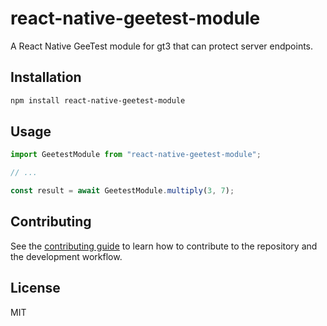 # react-native-geetest-module

A React Native GeeTest module for gt3 that can protect server endpoints.

## Installation

```sh
npm install react-native-geetest-module
```

## Usage

```js
import GeetestModule from "react-native-geetest-module";

// ...

const result = await GeetestModule.multiply(3, 7);
```

## Contributing

See the [contributing guide](CONTRIBUTING.md) to learn how to contribute to the repository and the development workflow.

## License

MIT
